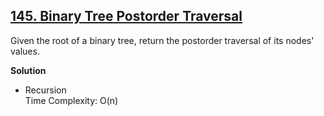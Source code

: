 ## [145. Binary Tree Postorder Traversal](https://leetcode.com/problems/binary-tree-postorder-traversal/)  

Given the root of a binary tree, return the postorder traversal of its nodes' values.

**Solution**
* Recursion  
    Time Complexity: O(n)  